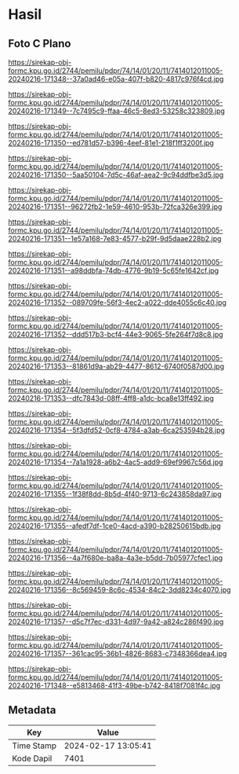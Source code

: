 # Hasil

## Foto C Plano

https://sirekap-obj-formc.kpu.go.id/2744/pemilu/pdpr/74/14/01/20/11/7414012011005-20240216-171348--37a0ad46-e05a-407f-b820-4817c976f4cd.jpg

https://sirekap-obj-formc.kpu.go.id/2744/pemilu/pdpr/74/14/01/20/11/7414012011005-20240216-171349--7c7495c9-ffaa-46c5-8ed3-53258c323809.jpg

https://sirekap-obj-formc.kpu.go.id/2744/pemilu/pdpr/74/14/01/20/11/7414012011005-20240216-171350--ed781d57-b396-4eef-81e1-218f1ff3200f.jpg

https://sirekap-obj-formc.kpu.go.id/2744/pemilu/pdpr/74/14/01/20/11/7414012011005-20240216-171350--5aa50104-7d5c-46af-aea2-9c94ddfbe3d5.jpg

https://sirekap-obj-formc.kpu.go.id/2744/pemilu/pdpr/74/14/01/20/11/7414012011005-20240216-171351--96272fb2-1e59-4610-953b-72fca326e399.jpg

https://sirekap-obj-formc.kpu.go.id/2744/pemilu/pdpr/74/14/01/20/11/7414012011005-20240216-171351--1e57a168-7e83-4577-b29f-9d5daae228b2.jpg

https://sirekap-obj-formc.kpu.go.id/2744/pemilu/pdpr/74/14/01/20/11/7414012011005-20240216-171351--a98ddbfa-74db-4776-9b19-5c65fe1642cf.jpg

https://sirekap-obj-formc.kpu.go.id/2744/pemilu/pdpr/74/14/01/20/11/7414012011005-20240216-171352--089709fe-56f3-4ec2-a022-dde4055c6c40.jpg

https://sirekap-obj-formc.kpu.go.id/2744/pemilu/pdpr/74/14/01/20/11/7414012011005-20240216-171352--ddd517b3-bcf4-44e3-9065-5fe264f7d8c8.jpg

https://sirekap-obj-formc.kpu.go.id/2744/pemilu/pdpr/74/14/01/20/11/7414012011005-20240216-171353--81861d9a-ab29-4477-8612-6740f0587d00.jpg

https://sirekap-obj-formc.kpu.go.id/2744/pemilu/pdpr/74/14/01/20/11/7414012011005-20240216-171353--dfc7843d-08ff-4ff8-a1dc-bca8e13ff492.jpg

https://sirekap-obj-formc.kpu.go.id/2744/pemilu/pdpr/74/14/01/20/11/7414012011005-20240216-171354--5f3dfd52-0cf8-4784-a3ab-6ca253594b28.jpg

https://sirekap-obj-formc.kpu.go.id/2744/pemilu/pdpr/74/14/01/20/11/7414012011005-20240216-171354--7a1a1928-a6b2-4ac5-add9-69ef9967c56d.jpg

https://sirekap-obj-formc.kpu.go.id/2744/pemilu/pdpr/74/14/01/20/11/7414012011005-20240216-171355--1f38f8dd-8b5d-4f40-9713-6c243858da97.jpg

https://sirekap-obj-formc.kpu.go.id/2744/pemilu/pdpr/74/14/01/20/11/7414012011005-20240216-171355--afedf7df-1ce0-4acd-a390-b28250615bdb.jpg

https://sirekap-obj-formc.kpu.go.id/2744/pemilu/pdpr/74/14/01/20/11/7414012011005-20240216-171356--4a7f680e-ba8a-4a3e-b5dd-7b05977cfec1.jpg

https://sirekap-obj-formc.kpu.go.id/2744/pemilu/pdpr/74/14/01/20/11/7414012011005-20240216-171356--8c569459-8c6c-4534-84c2-3dd8234c4070.jpg

https://sirekap-obj-formc.kpu.go.id/2744/pemilu/pdpr/74/14/01/20/11/7414012011005-20240216-171357--d5c7f7ec-d331-4d97-9a42-a824c286f490.jpg

https://sirekap-obj-formc.kpu.go.id/2744/pemilu/pdpr/74/14/01/20/11/7414012011005-20240216-171357--361cac95-36b1-4826-8683-c7348366dea4.jpg

https://sirekap-obj-formc.kpu.go.id/2744/pemilu/pdpr/74/14/01/20/11/7414012011005-20240216-171348--e5813468-41f3-49be-b742-8418f7081f4c.jpg


## Metadata

| Key        | Value               |
| ---------- | ------------------- |
| Time Stamp | 2024-02-17 13:05:41 |
| Kode Dapil | 7401                |



